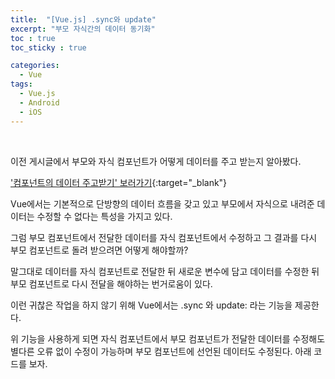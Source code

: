 ```yaml
---
title:  "[Vue.js] .sync와 update"
excerpt: "부모 자식간의 데이터 동기화"
toc : true
toc_sticky : true

categories:
  - Vue
tags: 
  - Vue.js
  - Android
  - iOS
---
```



<br/>


이전 게시글에서 부모와 자식 컴포넌트가 어떻게 데이터를 주고 받는지 알아봤다.

 ['컴포넌트의 데이터 주고받기' 보러가기](https://kdc7140.github.io/vue/vue004/){:target="_blank"}

Vue에서는 기본적으로 단방향의 데이터 흐름을 갖고 있고 부모에서 자식으로 내려준 데이터는 수정할 수 없다는 특성을 가지고 있다.

그럼 부모 컴포넌트에서 전달한 데이터를 자식 컴포넌트에서 수정하고 그 결과를 다시 부모 컴포넌트로 돌려 받으려면 어떻게 해야할까?

말그대로 데이터를 자식 컴포넌트로 전달한 뒤 새로운 변수에 담고 데이터를 수정한 뒤 부모 컴포넌트로 다시 전달을 해야하는 번거로움이 있다.

이런 귀찮은 작업을 하지 않기 위해 Vue에서는 .sync 와 update: 라는 기능을 제공한다.

위 기능을 사용하게 되면 자식 컴포넌트에서 부모 컴포넌트가 전달한 데이터를 수정해도 별다른 오류 없이 수정이 가능하며 부모 컴포넌트에 선언된 데이터도 수정된다. 아래 코드를 보자.


```javascript


```

